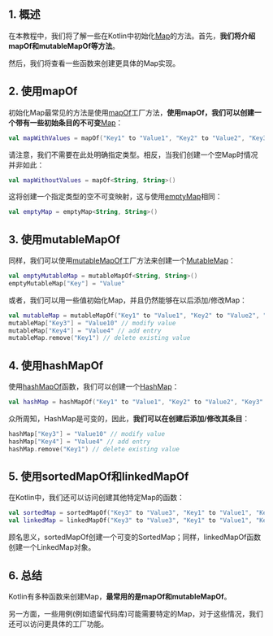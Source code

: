 ## 1. 概述

在本教程中，我们将了解一些在Kotlin中初始化[Map](https://www.baeldung.com/kotlin/maps)的方法。首先，**我们将介绍mapOf和mutableMapOf等方法**。

然后，我们将查看一些函数来创建更具体的Map实现。

## 2. 使用mapOf

初始化Map最常见的方法是使用[mapOf](https://kotlinlang.org/api/latest/jvm/stdlib/kotlin.collections/map-of.html)工厂方法，**使用mapOf，我们可以创建一个带有一些初始条目的不可变**[Map](https://kotlinlang.org/api/latest/jvm/stdlib/kotlin.collections/-map/)：

```kotlin
val mapWithValues = mapOf("Key1" to "Value1", "Key2" to "Value2", "Key3" to "Value3")
```

请注意，我们不需要在此处明确指定类型。相反，当我们创建一个空Map时情况并非如此：

```kotlin
val mapWithoutValues = mapOf<String, String>()
```

这将创建一个指定类型的空不可变映射，这与使用[emptyMap](https://kotlinlang.org/api/latest/jvm/stdlib/kotlin.collections/empty-map.html)相同：

```kotlin
val emptyMap = emptyMap<String, String>()
```

## 3. 使用mutableMapOf

同样，我们可以使用[mutableMapOf](https://kotlinlang.org/api/latest/jvm/stdlib/kotlin.collections/mutable-map-of.html)工厂方法来创建一个[MutableMap](https://kotlinlang.org/api/latest/jvm/stdlib/kotlin.collections/-mutable-map/)：

```kotlin
val emptyMutableMap = mutableMapOf<String, String>()
emptyMutableMap["Key"] = "Value"
```

或者，我们可以用一些值初始化Map，并且仍然能够在以后添加/修改Map：

```kotlin
val mutableMap = mutableMapOf("Key1" to "Value1", "Key2" to "Value2", "Key3" to "Value3")
mutableMap["Key3"] = "Value10" // modify value
mutableMap["Key4"] = "Value4" // add entry
mutableMap.remove("Key1") // delete existing value
```

## 4. 使用hashMapOf

使用[hashMapOf](https://kotlinlang.org/api/latest/jvm/stdlib/kotlin.collections/hash-map-of.html)函数，我们可以创建一个[HashMap](https://kotlinlang.org/api/latest/jvm/stdlib/kotlin.collections/-hash-map/)：

```kotlin
val hashMap = hashMapOf("Key1" to "Value1", "Key2" to "Value2", "Key3" to "Value3")
```

众所周知，HashMap是可变的，因此，**我们可以在创建后添加/修改其条目**：

```kotlin
hashMap["Key3"] = "Value10" // modify value
hashMap["Key4"] = "Value4" // add entry
hashMap.remove("Key1") // delete existing value
```

## 5. 使用sortedMapOf和linkedMapOf

在Kotlin中，我们还可以访问创建其他特定Map的函数：

```kotlin
val sortedMap = sortedMapOf("Key3" to "Value3", "Key1" to "Value1", "Key2" to "Value2")
val linkedMap = linkedMapOf("Key3" to "Value3", "Key1" to "Value1", "Key2" to "Value2")
```

顾名思义，sortedMapOf创建一个可变的SortedMap；同样，linkedMapOf函数创建一个LinkedMap对象。

## 6. 总结

Kotlin有多种函数来创建Map，**最常用的是mapOf和mutableMapOf**。

另一方面，一些用例(例如遗留代码库)可能需要特定的Map，对于这些情况，我们还可以访问更具体的工厂功能。